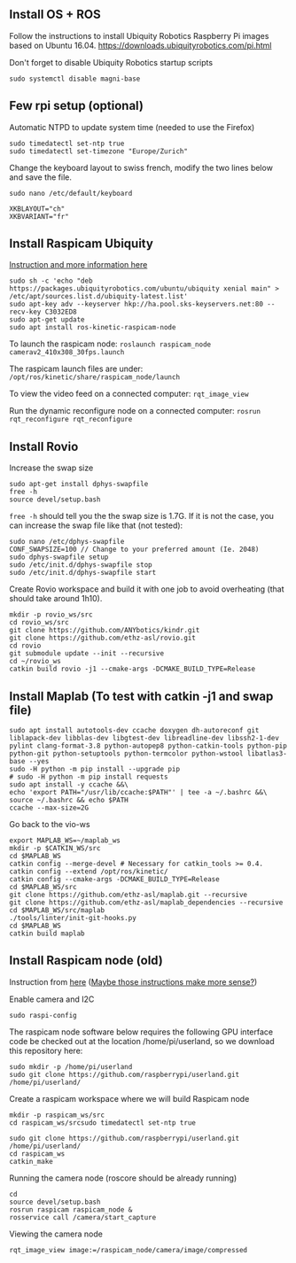 ## Install OS + ROS

Follow the instructions to install Ubiquity Robotics Raspberry Pi images based on Ubuntu 16.04.
https://downloads.ubiquityrobotics.com/pi.html

Don't forget to disable Ubiquity Robotics startup scripts

```sudo systemctl disable magni-base```

## Few rpi setup (optional)

Automatic NTPD to update system time (needed to use the Firefox)

```
sudo timedatectl set-ntp true
sudo timedatectl set-timezone "Europe/Zurich"
```

Change the keyboard layout to swiss french, modify the two lines below and save the file.

```
sudo nano /etc/default/keyboard
```

```
XKBLAYOUT="ch"
XKBVARIANT="fr"
```

## Install Raspicam Ubiquity

[Instruction and more information here](https://github.com/UbiquityRobotics/raspicam_node)

```
sudo sh -c 'echo "deb https://packages.ubiquityrobotics.com/ubuntu/ubiquity xenial main" > /etc/apt/sources.list.d/ubiquity-latest.list'
sudo apt-key adv --keyserver hkp://ha.pool.sks-keyservers.net:80 --recv-key C3032ED8
sudo apt-get update
sudo apt install ros-kinetic-raspicam-node
```

To launch the raspicam node: ```roslaunch raspicam_node camerav2_410x308_30fps.launch```

The raspicam launch files are under: ```/opt/ros/kinetic/share/raspicam_node/launch```

To view the video feed on a connected computer: ```rqt_image_view```

Run the dynamic reconfigure node on a connected computer: ```rosrun rqt_reconfigure rqt_reconfigure```

## Install Rovio

Increase the swap size

```
sudo apt-get install dphys-swapfile
free -h
source devel/setup.bash
```

```free -h``` should tell you the the swap size is 1.7G. If it is not the case, you can increase the swap file like that (not tested):

```
sudo nano /etc/dphys-swapfile
CONF_SWAPSIZE=100 // Change to your preferred amount (Ie. 2048)
sudo dphys-swapfile setup
sudo /etc/init.d/dphys-swapfile stop
sudo /etc/init.d/dphys-swapfile start
```

Create Rovio workspace and build it with one job to avoid overheating (that should take around 1h10).

```
mkdir -p rovio_ws/src
cd rovio_ws/src
git clone https://github.com/ANYbotics/kindr.git
git clone https://github.com/ethz-asl/rovio.git
cd rovio
git submodule update --init --recursive
cd ~/rovio_ws
catkin build rovio -j1 --cmake-args -DCMAKE_BUILD_TYPE=Release
```

## Install Maplab (To test with catkin -j1 and swap file)

```
sudo apt install autotools-dev ccache doxygen dh-autoreconf git liblapack-dev libblas-dev libgtest-dev libreadline-dev libssh2-1-dev pylint clang-format-3.8 python-autopep8 python-catkin-tools python-pip python-git python-setuptools python-termcolor python-wstool libatlas3-base --yes
sudo -H python -m pip install --upgrade pip
# sudo -H python -m pip install requests
sudo apt install -y ccache &&\
echo 'export PATH="/usr/lib/ccache:$PATH"' | tee -a ~/.bashrc &&\
source ~/.bashrc && echo $PATH
ccache --max-size=2G
```

Go back to the vio-ws

```
export MAPLAB_WS=~/maplab_ws
mkdir -p $CATKIN_WS/src
cd $MAPLAB_WS
catkin config --merge-devel # Necessary for catkin_tools >= 0.4.
catkin config --extend /opt/ros/kinetic/
catkin config --cmake-args -DCMAKE_BUILD_TYPE=Release
cd $MAPLAB_WS/src
git clone https://github.com/ethz-asl/maplab.git --recursive
git clone https://github.com/ethz-asl/maplab_dependencies --recursive
cd $MAPLAB_WS/src/maplab
./tools/linter/init-git-hooks.py
cd $MAPLAB_WS
catkin build maplab
```




## Install Raspicam node (old)

Instruction from [here](https://github.com/SamSpaulding/ros_raspberry_pi_zero)
([Maybe those instructions make more sense?](https://github.com/UbiquityRobotics/raspicam_node))

Enable camera and I2C

```sudo raspi-config```

The raspicam node software below requires the following GPU interface code be checked out at the location /home/pi/userland, so we download this repository here:

```
sudo mkdir -p /home/pi/userland
sudo git clone https://github.com/raspberrypi/userland.git /home/pi/userland/
```

Create a raspicam workspace where we will build Raspicam node

```
mkdir -p raspicam_ws/src
cd raspicam_ws/srcsudo timedatectl set-ntp true

sudo git clone https://github.com/raspberrypi/userland.git /home/pi/userland/
cd raspicam_ws
catkin_make
```

Running the camera node (roscore should be already running)

```
cd 
source devel/setup.bash
rosrun raspicam raspicam_node &
rosservice call /camera/start_capture
```

Viewing the camera node

```
rqt_image_view image:=/raspicam_node/camera/image/compressed
```
